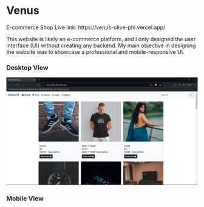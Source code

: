 # Venus 
<p>E-commerce Shop
Live link: https://venus-olive-phi.vercel.app/ <br>
</p>
<p>This website is likely an e-commerce platform, and I only designed the user interface (UI) without creating any backend. My main objective in designing the website was to showcase a professional and mobile-responsive UI. </p>

<h3>Desktop View</h3>
<img src="Screenshot (356).png" /><br>

<h3>Mobile View</h3>



